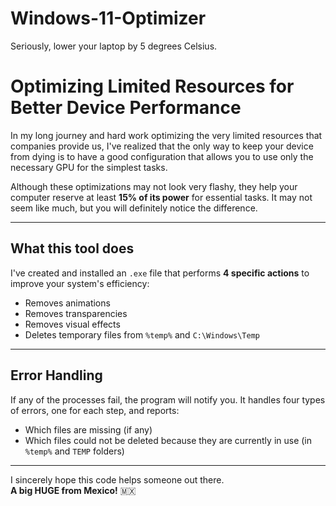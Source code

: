 # Windows-11-Optimizer
Seriously, lower your laptop by 5 degrees Celsius.


# Optimizing Limited Resources for Better Device Performance

In my long journey and hard work optimizing the very limited resources that companies provide us, I've realized that the only way to keep your device from dying is to have a good configuration that allows you to use only the necessary GPU for the simplest tasks.

Although these optimizations may not look very flashy, they help your computer reserve at least **15% of its power** for essential tasks. It may not seem like much, but you will definitely notice the difference.

---

## What this tool does

I've created and installed an `.exe` file that performs **4 specific actions** to improve your system's efficiency:

- Removes animations  
- Removes transparencies  
- Removes visual effects  
- Deletes temporary files from `%temp%` and `C:\Windows\Temp`

---

## Error Handling

If any of the processes fail, the program will notify you. It handles four types of errors, one for each step, and reports:

- Which files are missing (if any)  
- Which files could not be deleted because they are currently in use (in `%temp%` and `TEMP` folders)

---

I sincerely hope this code helps someone out there.  
**A big HUGE from Mexico!** 🇲🇽
